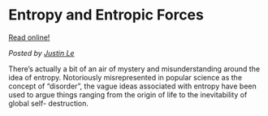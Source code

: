 Entropy and Entropic Forces
===========================

[Read online!](http://home.jle0.com:4111/entry/entropy-and-entropic-forces.html)

*Posted by [Justin Le](http://home.jle0.com:4111/)*

There’s actually a bit of an air of mystery and misunderstanding around
the idea of entropy. Notoriously misrepresented in popular science as
the concept of “disorder”, the vague ideas associated with entropy have
been used to argue things ranging from the origin of life to the
inevitability of global self- destruction.
